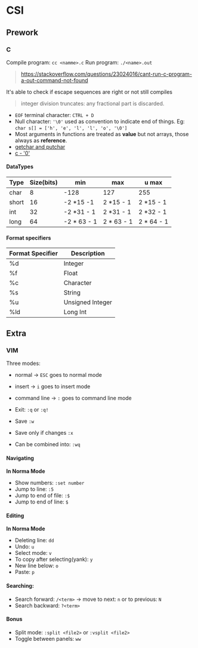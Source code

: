 # CSI


## Prework

### C

Compile program: `cc <namme>.c`
Run program: `./<name>.out`
> https://stackoverflow.com/questions/23024016/cant-run-c-program-a-out-command-not-found

It's able to check if escape sequences are right or not still compiles

> integer division truncates: any fractional part is discarded.

* `EOF` terminal character: `CTRL + D`
* Null character: `'\0'` used as convention to indicate end of things. Eg: `char s[] = ['h', 'e', 'l', 'l', 'o', '\0']`
* Most arguments in functions are treated as **value** but not arrays, those always as **reference**.
* [getchar and putchar](https://stackoverflow.com/questions/17552458/theory-behind-getchar-and-putchar-functions)
* [c - '0'](https://stackoverflow.com/a/7403877/3364845)


#### DataTypes

|   Type|   Size(bits)|   min|   max|   u max|
|---|---|---|---|---|
|   char|8   |  -128 |  127 |   255|
| short  |  16 |  -2 *15 -1  | 2 *15 - 1 | 2 *15 - 1 |
| int  |  32 |  -2 *31 - 1 | 2 *31 - 1 |  2 *32 - 1 |
| long  |  64 |  -2 * 63 - 1 | 2 * 63 - 1 |  2 * 64 - 1 |


#### Format specifiers

|   Format Specifier|   Description| 
|---|---|
|%d |	Integer |
|%f |	Float |
|%c |	Character |
|%s |	String |
|%u |	Unsigned Integer |
|%ld |	Long Int |

## Extra

### VIM
Three modes:
* normal -> `ESC` goes to normal mode
* insert  -> `i` goes to insert mode
* command line -> `:` goes to command line mode

* Exit: `:q` or `:q!`
* Save `:w`
* Save only if changes `:x`
* Can be combined into: `:wq`


#### Navigating

**In Norma Mode**

* Show numbers: `:set number`
* Jump to line: `:5`
* Jump to end of file: `:$`
* Jump to end of line: `$`

<!-- https://opensource.com/article/19/3/getting-started-vim -->


#### Editing

**In Norma Mode**
* Deleting line: `dd`
* Undo: `u`
* Select mode: `v`
* To copy after selecting(yank): `y`
* New line below: `o`
* Paste: `p`


#### Searching:

* Search forward: `/<term>` -> move to next: `n` or to previous: `N`
* Search backward: `?<term>`


#### Bonus

* Split mode: `:split <file2>` or `:vsplit <file2>`
* Toggle between panels: `ww`
